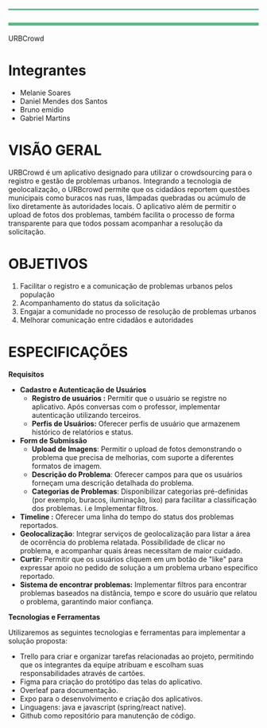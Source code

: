 ﻿
![horizontal line](imagens_rdme/Aspose.Words.01a7c7dc-c6ff-4f0f-b8d9-1e0b1aef4ce1.001.png)

![linha horizontal](imagens_rdme/Aspose.Words.01a7c7dc-c6ff-4f0f-b8d9-1e0b1aef4ce1.002.png)

<a name="_5x0d5h95i329"></a>URBCrowd
# <a name="_wj17irm9zqak"></a>**Integrantes**
- Melanie Soares
- Daniel Mendes dos Santos
- Bruno emidio
- Gabriel Martins
# <a name="_14mpx6a8znb7"></a>**VISÃO GERAL**
URBCrowd é um aplicativo designado para utilizar o crowdsourcing  para o registro e gestão de problemas urbanos. Integrando a tecnologia de geolocalização, o URBcrowd permite que os cidadãos reportem questões municipais como buracos nas ruas, lâmpadas quebradas ou acúmulo de lixo diretamente às autoridades locais. O aplicativo além de permitir  o upload de fotos dos problemas, também facilita o processo de forma transparente para que todos possam acompanhar a resolução da solicitação.
# <a name="_oymnw3nlvwib"></a>**OBJETIVOS**
1. Facilitar o registro e a comunicação de problemas urbanos pelos população
1. Acompanhamento do status da solicitação
1. Engajar a comunidade no processo de resolução de problemas urbanos
1. Melhorar comunicação entre cidadãos e autoridades
# <a name="_c5rpsdy8g2ak"></a>**ESPECIFICAÇÕES**

<a name="_uye4nru3fedj"></a><a name="_n11r94lbf4w4"></a>**Requisitos**

- **Cadastro e Autenticação de Usuários**
  - **Registro de usuários :** Permitir que o usuário se registre no aplicativo. Após conversas com o professor, implementar autenticação utilizando terceiros.
  - **Perfis de Usuários:** Oferecer perfis de usuário que armazenem histórico de relatórios e status.
- **Form de Submissão**
  - **Upload de Imagens**: Permitir o upload de fotos demonstrando o problema que precisa de melhorias, com suporte a diferentes formatos de imagem.
  - **Descrição do Problema**: Oferecer campos para que os usuários forneçam uma descrição detalhada do problema.
  - **Categorias de Problemas**: Disponibilizar categorias pré-definidas (por exemplo, buracos, iluminação, lixo) para facilitar a classificação dos problemas. i.e Implementar filtros.
- **Timeline :** Oferecer uma linha do tempo do status dos problemas reportados.
- **Geolocalização**: Integrar serviços de geolocalização para listar a área de ocorrência do problema relatada. Possibilidade de clicar no problema, e acompanhar quais áreas necessitam de maior cuidado.
- **Curtir:** Permitir que os usuários cliquem em um botão de "like" para expressar apoio no pedido de solução a um problema urbano específico reportado.
- **Sistema de encontrar problemas:** Implementar filtros para encontrar problemas baseados na distância, tempo e score do usuário que relatou o problema, garantindo maior confiança.

<a name="_fuaqlgruask5"></a><a name="_cpfahp5m0z0y"></a>**Tecnologias e Ferramentas**

Utilizaremos as seguintes tecnologias e ferramentas para implementar a solução proposta:

- Trello para criar e organizar tarefas relacionadas ao projeto, permitindo que os integrantes da equipe atribuam e escolham suas responsabilidades através de cartões.
- Figma para criação do protótipo das telas do aplicativo.
- Overleaf para documentação.
- Expo para o desenvolvimento e criação dos aplicativos.
- Linguagens: java e javascript (spring/react native).
- Github como repositório para manutenção de código.
